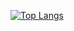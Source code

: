 [![Top Langs](https://github-readme-stats.vercel.app/api/top-langs/?username=Estefaniajim&hide=javascript,html)](https://github.com/anuraghazra/github-readme-stats)
